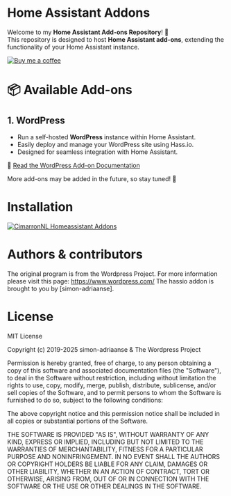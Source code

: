 # Home Assistant Addons

Welcome to my **Home Assistant Add-ons Repository**! 🚀  
This repository is designed to host **Home Assistant add-ons**, extending the functionality of your Home Assistant instance.

[![Buy me a coffee][buymeacoffee-shield]][buymeacoffee]

# 📦 Available Add-ons

## 1. **WordPress**
   - Run a self-hosted **WordPress** instance within Home Assistant.
   - Easily deploy and manage your WordPress site using Hass.io.
   - Designed for seamless integration with Home Assistant.
   
   📄 [Read the WordPress Add-on Documentation](./wordpress/README.md)

More add-ons may be added in the future, so stay tuned! 🎉

# Installation

[![CimarronNL Homeassistant Addons](https://my.home-assistant.io/badges/supervisor_add_addon_repository.svg)](https://my.home-assistant.io/redirect/supervisor_add_addon_repository/?repository_url=https%3A%2F%2Fgithub.com%2Fsimon-adriaanse%2Fhassio-addons)

# Authors & contributors

The original program is from the Wordpress Project. For more information please visit this page: <https://www.wordpress.com/>
The hassio addon is brought to you by [simon-adriaanse].

# License

MIT License

Copyright (c) 2019-2025 simon-adriaanse & The Wordpress Project

Permission is hereby granted, free of charge, to any person obtaining a copy
of this software and associated documentation files (the "Software"), to deal
in the Software without restriction, including without limitation the rights
to use, copy, modify, merge, publish, distribute, sublicense, and/or sell
copies of the Software, and to permit persons to whom the Software is
furnished to do so, subject to the following conditions:

The above copyright notice and this permission notice shall be included in all
copies or substantial portions of the Software.

THE SOFTWARE IS PROVIDED "AS IS", WITHOUT WARRANTY OF ANY KIND, EXPRESS OR
IMPLIED, INCLUDING BUT NOT LIMITED TO THE WARRANTIES OF MERCHANTABILITY,
FITNESS FOR A PARTICULAR PURPOSE AND NONINFRINGEMENT. IN NO EVENT SHALL THE
AUTHORS OR COPYRIGHT HOLDERS BE LIABLE FOR ANY CLAIM, DAMAGES OR OTHER
LIABILITY, WHETHER IN AN ACTION OF CONTRACT, TORT OR OTHERWISE, ARISING FROM,
OUT OF OR IN CONNECTION WITH THE SOFTWARE OR THE USE OR OTHER DEALINGS IN THE
SOFTWARE.

[buymeacoffee-shield]: https://www.buymeacoffee.com/assets/img/guidelines/download-assets-sm-2.svg
[buymeacoffee]: https://buymeacoffee.com/cimarronnl
